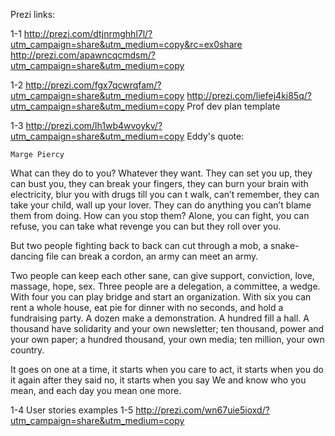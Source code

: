 Prezi links:

1-1 http://prezi.com/dtjnrmghhl7l/?utm_campaign=share&utm_medium=copy&rc=ex0share
	http://prezi.com/apawncqcmdsm/?utm_campaign=share&utm_medium=copy

1-2 http://prezi.com/fgx7qcwrqfam/?utm_campaign=share&utm_medium=copy
	http://prezi.com/liefej4ki85q/?utm_campaign=share&utm_medium=copy
	Prof dev plan template


1-3 http://prezi.com/lh1wb4wvoykv/?utm_campaign=share&utm_medium=copy
	Eddy's quote:

	Marge Piercy
 
What can they do
to you? Whatever they want.
They can set you up, they can 
bust you, they can break 
your fingers, they can 
burn your brain with electricity, 
blur you with drugs till you 
can t walk, can’t remember, they can 
take your child, wall up 
your lover. They can do anything 
you can’t blame them
from doing. How can you stop 
them? Alone, you can fight,
you can refuse, you can 
take what revenge you can 
but they roll over you.

But two people fighting 
back to back can cut through 
a mob, a snake-dancing file 
can break a cordon, an army 
can meet an army.

Two people can keep each other 
sane, can give support, conviction, 
love, massage, hope, sex. 
Three people are a delegation, 
a committee, a wedge. With four 
you can play bridge and start 
an organization. With six 
you can rent a whole house, 
eat pie for dinner with no 
seconds, and hold a fundraising party. 
A dozen make a demonstration. 
A hundred fill a hall.
A thousand have solidarity and your own newsletter; 
ten thousand, power and your own paper; 
a hundred thousand, your own media;
ten million, your own country.

It goes on one at a time, 
it starts when you care 
to act, it starts when you do 
it again after they said no, 
it starts when you say We 
and know who you mean, and each 
day you mean one more.


1-4	User stories examples
1-5 http://prezi.com/wn67uie5ioxd/?utm_campaign=share&utm_medium=copy